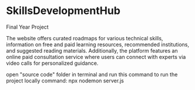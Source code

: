 # SkillsDevelopmentHub
Final Year Project

The website offers curated roadmaps for various technical skills, information on free and paid learning resources, recommended institutions, and suggested reading materials. Additionally, the platform features an online paid consultation service where users can connect with experts via video calls for personalized guidance.

open "source code" folder in terminal and run this command to run the project locally
command: npx nodemon server.js
